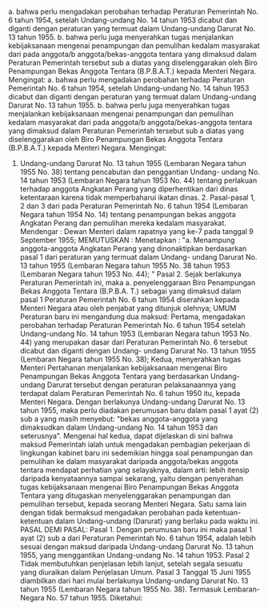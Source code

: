  a. bahwa perlu mengadakan perobahan terhadap Peraturan Pemerintah No. 6 tahun 1954, setelah Undang-undang No. 14 tahun 1953 dicabut dan diganti dengan peraturan yang termuat dalam Undang-undang Darurat No. 13 tahun 1955. b. bahwa perlu juga menyerahkan tugas menjalankan kebijaksanaan mengenai penampungan dan pemulihan kedalam masyarakat dari pada anggota/b anggota/bekas-anggota tentara yang dimaksud dalam Peraturan Pemerintah tersebut sub a diatas yang diselenggarakan oleh Biro Penampungan Bekas Anggota Tentara (B.P.B.A.T.) kepada Menteri Negara. Mengingat:
a. bahwa perlu mengadakan perobahan terhadap Peraturan Pemerintah No. 6 tahun 1954, setelah Undang-undang No. 14 tahun 1953 dicabut dan diganti dengan peraturan yang termuat dalam Undang-undang Darurat No. 13 tahun 1955. b. bahwa perlu juga menyerahkan tugas menjalankan kebijaksanaan mengenai penampungan dan pemulihan kedalam masyarakat dari pada anggota/b anggota/bekas-anggota tentara yang dimaksud dalam Peraturan Pemerintah tersebut sub a diatas yang diselenggarakan oleh Biro Penampungan Bekas Anggota Tentara (B.P.B.A.T.) kepada Menteri Negara. Mengingat:
1. Undang-undang Darurat No. 13 tahun 1955 (Lembaran Negara tahun 1955 No. 38) tentang pencabutan dan penggantian Undang- undang No. 14 tahun 1953 (Lembaran Negara tahun 1953 No. 44) tentang perlakuan terhadap anggota Angkatan Perang yang diperhentikan dari dinas ketentaraan karena tidak memperbaharui ikatan dinas. 2. Pasal-pasal 1, 2 dan 3 dari pada Peraturan Pemerintah No. 6 tahun 1954 (Lembaran Negara tahun 1954 No. 14) tentang penampungan bekas anggota Angkatan Perang dan pemulihan mereka kedalam masyarakat. Mendengar : Dewan Menteri dalam rapatnya yang ke-7 pada tanggal 9 September 1955;
MEMUTUSKAN :
 Menetapkan : "a. Menampung anggota-anggota Angkatan Perang yang dinonaktipkan berdasarkan pasal 1 dari peraturan yang termuat dalam Undang- undang Darurat No. 13 tahun 1955 (Lembaran Negara tahun 1955 No. 38 tahun 1953 (Lembaran Negara tahun 1953 No. 44); " Pasal 2. Sejak berlakunya Peraturan Pemerintah ini, maka a. penyelenggaraan Biro Penampungan Bekas Anggota Tentara (B.P.B.A. T.) sebagai yang dimaksud dalam pasal 1 Peraturan Pemerintah No. 6 tahun 1954 diserahkan kepada Menteri Negara atau oleh penjabat yang ditunjuk olehnya; UMUM Peraturan baru ini mengandung dua maksud: Pertama, mengadakan perobahan terhadap Peraturan Pemerintah No. 6 tahun 1954 setelah Undang-undang No. 14 tahun 1953 (Lembaran Negara tahun 1953 No. 44) yang merupakan dasar dari Peraturan Pemerintah No. 6 tersebut dicabut dan diganti dengan Undang- undang Darurat No. 13 tahun 1955 (Lembaran Negara tahun 1955 No. 38); Kedua, menyerahkan tugas Menteri Pertahanan menjalankan kebijaksanaan mengenai Biro Penampungan Bekas Anggota Tentara yang berdasarkan Undang-undang Darurat tersebut dengan peraturan pelaksanaannya yang terdapat dalam Peraturan Pemerintah No. 6 tahun 1950 itu, kepada Menteri Negara. Dengan berlakunya Undang-undang Darurat No. 13 tahun 1955, maka perlu diadakan perumusan baru dalam pasal 1 ayat (2) sub a yang masih menyebut: "bekas anggota-anggota yang dimaksudkan dalam Undang-undang No. 14 tahun 1953 dan seterusnya". Mengenai hal kedua, dapat dijelaskan di sini bahwa maksud Pemerintah ialah untuk mengadakan pembagian pekerjaan di lingkungan kabinet baru ini sedemikian hingga soal penampungan dan pemulihan ke dalam masyarakat daripada anggota/bekas anggota tentara mendapat perhatian yang selayaknya, dalam arti: lebih itensip daripada kenyataannya sampai sekarang, yaitu dengan penyerahan tugas kebijaksanaan mengenai Biro Penampungan Bekas Anggota Tentara yang ditugaskan menyelenggarakan penampungan dan pemulihan tersebut, kepada seorang Menteri Negara. Satu sama lain dengan tidak bermaksud mengadakan perobahan pada ketentuan- ketentuan dalam Undang-undang (Darurat) yang berlaku pada waktu ini. PASAL DEMI PASAL: Pasal 1. Dengan perumusan baru ini maka pasal 1 ayat (2) sub a dari Peraturan Pemerintah No. 6 tahun 1954, adalah lebih sesuai dengan maksud daripada Undang-undang Darurat No. 13 tahun 1955, yang menggantikan Undang-undang No. 14 tahun 1953. Pasal 2 Tidak membutuhkan penjelasan lebih lanjut, setelah segala sesuatu yang diuraikan dalam Penjelasan Umum. Pasal 3 Tanggal 15 Juni 1955 diambilkan dari hari mulai berlakunya Undang-undang Darurat No. 13 tahun 1955 (Lembaran Negara tahun 1955 No. 38). Termasuk Lembaran-Negara No. 57 tahun 1955. Diketahui: